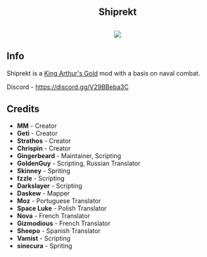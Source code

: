 <h2 align = 'center'><br>Shiprekt</h2>
<h2 align = 'center'><img src="https://i.imgur.com/LxDgaCA.png">

<h2>Info</h2>
<p>
Shiprekt is a <a href="https://github.com/transhumandesign/kag-base">King Arthur's Gold</a> mod with a basis on naval combat.
</p>

Discord -
https://discord.gg/V29BBeba3C
<br>

<h2>Credits</h2>
<ul>
  <li><b>MM</b> - Creator</li>
  <li><b>Geti</b> - Creator</li>
  <li><b>Strathos</b> - Creator</li>
  <li><b>Chrispin</b> - Creator</li>
  <li><b>Gingerbeard</b> - Maintainer, Scripting</li>
  <li><b>GoldenGuy</b> - Scripting, Russian Translator</li>
  <li><b>Skinney</b> - Spriting</li>
  <li><b>fzzle</b> - Scripting</li>
  <li><b>Darkslayer</b> - Scripting</li>
  <li><b>Daskew</b> - Mapper</li>
  <li><b>Moz</b> - Portuguese Translator</li>
  <li><b>Space Luke</b> - Polish Translator</li>
  <li><b>Nova</b> - French Translator</li>
  <li><b>Gizmodious</b> - French Translator</li>
  <li><b>Sheepo</b> - Spanish Translator</li>
  <li><b>Vamist</b> - Scripting</li>
  <li><b>sinecura</b> - Spriting</li>
</ul>
